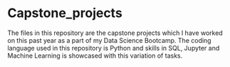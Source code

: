 # Capstone_projects
The files in this repository are the capstone projects which I have worked on this past year as a part of my Data Science Bootcamp.  The coding language used in this repository is Python and skills in SQL, Jupyter and Machine Learning is showcased with this variation of tasks.
